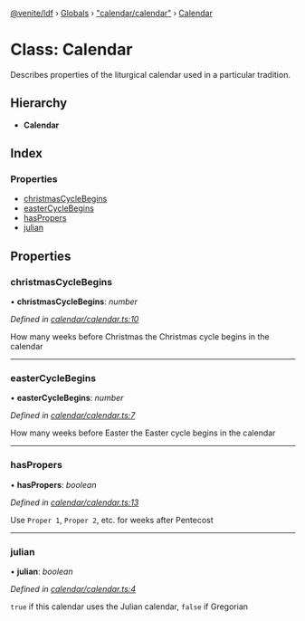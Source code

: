 [@venite/ldf](../README.md) › [Globals](../globals.md) › ["calendar/calendar"](../modules/_calendar_calendar_.md) › [Calendar](_calendar_calendar_.calendar.md)

# Class: Calendar

Describes properties of the liturgical calendar used in a particular tradition.

## Hierarchy

* **Calendar**

## Index

### Properties

* [christmasCycleBegins](_calendar_calendar_.calendar.md#christmascyclebegins)
* [easterCycleBegins](_calendar_calendar_.calendar.md#eastercyclebegins)
* [hasPropers](_calendar_calendar_.calendar.md#haspropers)
* [julian](_calendar_calendar_.calendar.md#julian)

## Properties

###  christmasCycleBegins

• **christmasCycleBegins**: *number*

*Defined in [calendar/calendar.ts:10](https://github.com/gbj/venite/blob/0c141d89/ldf/src/calendar/calendar.ts#L10)*

How many weeks before Christmas the Christmas cycle begins in the calendar

___

###  easterCycleBegins

• **easterCycleBegins**: *number*

*Defined in [calendar/calendar.ts:7](https://github.com/gbj/venite/blob/0c141d89/ldf/src/calendar/calendar.ts#L7)*

How many weeks before Easter the Easter cycle begins in the calendar

___

###  hasPropers

• **hasPropers**: *boolean*

*Defined in [calendar/calendar.ts:13](https://github.com/gbj/venite/blob/0c141d89/ldf/src/calendar/calendar.ts#L13)*

Use `Proper 1`, `Proper 2`, etc. for weeks after Pentecost

___

###  julian

• **julian**: *boolean*

*Defined in [calendar/calendar.ts:4](https://github.com/gbj/venite/blob/0c141d89/ldf/src/calendar/calendar.ts#L4)*

`true` if this calendar uses the Julian calendar, `false` if Gregorian
